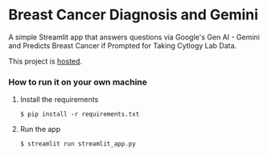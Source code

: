 # Breast Cancer Diagnosis and Gemini

A simple Streamlit app that answers questions via Google's Gen AI - Gemini and Predicts Breast Cancer if Prompted for Taking Cytlogy Lab Data.

This project is [hosted](https://yash-g01-cancer-diagonosis-with-gemini-streamlit-app-hytm3t.streamlit.app/).

### How to run it on your own machine

1. Install the requirements

   ```
   $ pip install -r requirements.txt
   ```

2. Run the app

   ```
   $ streamlit run streamlit_app.py
   ```
